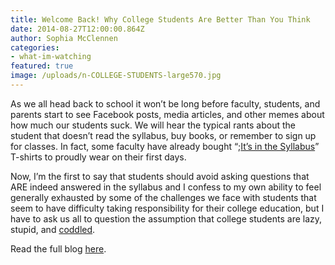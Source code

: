 ```yaml
---
title: Welcome Back! Why College Students Are Better Than You Think
date: 2014-08-27T12:00:00.864Z
author: Sophia McClennen
categories: 
- what-im-watching
featured: true
image: /uploads/n-COLLEGE-STUDENTS-large570.jpg
---
```



As we all head back to school it won’t be long before faculty, students, and parents start to see Facebook posts, media articles, and other memes about how much our students suck. We will hear the typical rants about the student that doesn’t read the syllabus, buy books, or remember to sign up for classes. In fact, some faculty have already bought “;<a href="https://www.insidehighered.com/news/2013/10/18/t-shirt-many-professors-would-enjoy-wearing" target="_hplink">It’s in the Syllabus</a>” T-shirts to proudly wear on their first days.

Now, I’m the first to say that students should avoid asking questions that ARE indeed answered in the syllabus and I confess to my own ability to feel generally exhausted by some of the challenges we face with students that seem to have difficulty taking responsibility for their college education, but I have to ask us all to question the assumption that college students are lazy, stupid, and <a href="https://bizlex.com/2012/03/coddled-millennials-can-be-hr-nightmares/" target="_hplink">coddled</a>.

Read the full blog [here][1].

 [1]: https://www.huffingtonpost.com/sophia-a-mcclennen/welcome-back-why-college-_b_5710809.html
